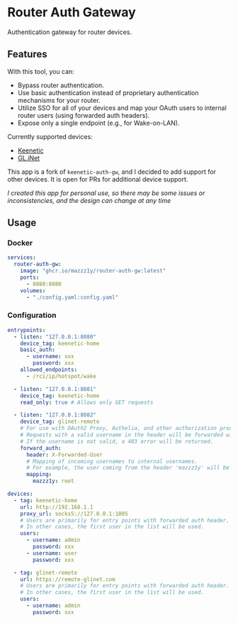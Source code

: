 # Router Auth Gateway

Authentication gateway for router devices.

## Features

With this tool, you can:

- Bypass router authentication.
- Use basic authentication instead of proprietary authentication mechanisms for your router.
- Utilize SSO for all of your devices and map your OAuth users to internal router users (using forwarded auth headers).
- Expose only a single endpoint (e.g., for Wake-on-LAN).

Currently supported devices:
- [Keenetic](https://keenetic.com)
- [GL.iNet](https://www.gl-inet.com)

This app is a fork of `keenetic-auth-gw`, and I decided to add support for other devices. It is open for PRs for additional device support.

*I created this app for personal use, so there may be some issues or inconsistencies, and the design can change at any time*

## Usage
### Docker
```yaml
services:
  router-auth-gw:
    image: "ghcr.io/mazzz1y/router-auth-gw:latest"
    ports:
      - 8080:8080
    volumes:
      - "./config.yaml:config.yaml"
```
### Configuration

```yaml
entrypoints:
  - listen: "127.0.0.1:8080"
    device_tag: keenetic-home
    basic_auth:
      - username: xxx
        password: xxx
    allowed_endpoints:
      - /rci/ip/hotspot/wake

  - listen: "127.0.0.1:8081"
    device_tag: keenetic-home
    read_only: true # Allows only GET requests

  - listen: "127.0.0.1:8082"
    device_tag: glinet-remote
    # For use with OAuth2 Proxy, Authelia, and other authorization proxies.
    # Requests with a valid username in the header will be forwarded without additional authorization.
    # If the username is not valid, a 403 error will be returned.
    forward_auth:
      header: X-Forwarded-User
      # Mapping of incoming usernames to internal usernames.
      # For example, the user coming from the header 'mazzz1y' will be logged as the 'root' internal user.
      mapping:
        mazzz1y: root

devices:
  - tag: keenetic-home
    url: http://192.168.1.1
    proxy_url: socks5://127.0.0.1:1085
    # Users are primarily for entry points with forwarded auth header.
    # In other cases, the first user in the list will be used.
    users:
      - username: admin
        password: xxx
      - username: user
        password: xxx

  - tag: glinet-remote
    url: https://remote-glinet.com
    # Users are primarily for entry points with forwarded auth header.
    # In other cases, the first user in the list will be used.
    users:
      - username: admin
        password: xxx
```